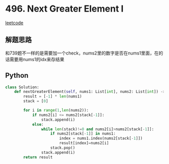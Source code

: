 # 496. Next Greater Element I
[leetcode](https://leetcode.com/problems/next-greater-element-i/description/)

## 解题思路
和739题不一样的是需要加一个check，nums2里的数字是否在nums1里面，在的话需要用nums1的idx来存结果

## Python
```python
class Solution:
    def nextGreaterElement(self, nums1: List[int], nums2: List[int]) -> List[int]:
        result = [-1] * len(nums1)
        stack = [0]

        for i in range(1,len(nums2)):
            if nums2[i] <= nums2[stack[-1]]:
                stack.append(i)
            else:
                while len(stack)!=0 and nums2[i]>nums2[stack[-1]]:
                    if nums2[stack[-1]] in nums1:
                        index = nums1.index(nums2[stack[-1]])
                        result[index]=nums2[i]
                    stack.pop()                 
                stack.append(i)
        return result
```